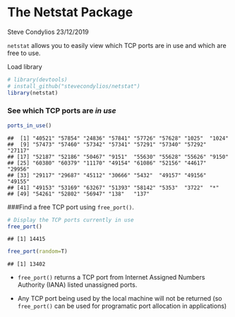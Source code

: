 The Netstat Package
================
Steve Condylios
23/12/2019

`netstat` allows you to easily view which TCP ports are in use and which
are free to use.

Load library

``` r
# library(devtools)
# install_github("stevecondylios/netstat")
library(netstat)
```

### See which TCP ports are *in use*

``` r
ports_in_use()
```

    ##  [1] "40521" "57854" "24836" "57841" "57726" "57628" "1025"  "1024" 
    ##  [9] "57473" "57460" "57342" "57341" "57291" "57340" "57292" "27117"
    ## [17] "52187" "52186" "50467" "9151"  "55630" "55628" "55626" "9150" 
    ## [25] "60380" "60379" "11170" "49154" "61086" "52156" "44617" "29956"
    ## [33] "29117" "29687" "45112" "30666" "5432"  "49157" "49156" "49155"
    ## [41] "49153" "53169" "63267" "51393" "58142" "5353"  "3722"  "*"    
    ## [49] "54261" "52802" "56947" "138"   "137"

\#\#\#Find a free TCP port using `free_port()`.

``` r
# Display the TCP ports currently in use
free_port()
```

    ## [1] 14415

``` r
free_port(random=T)
```

    ## [1] 13402

  - `free_port()` returns a TCP port from Internet Assigned Numbers
    Authority (IANA) listed unassigned ports.

  - Any TCP port being used by the local machine will not be returned
    (so `free_port()` can be used for programatic port allocation in
    applications)
